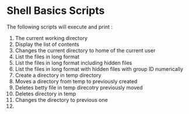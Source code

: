 # Shell Basics Scripts
The following scripts will execute and print :
1. The current working directory
2. Display the list of contents
3. Changes the current directory to home of the current user
4. List the files in long format
5. List the files in long format including hidden files
6. List the files in long format with hidden files with group ID numerically
7. Create a directory in temp directory 
8. Moves a directory from temp to previously created
9. Deletes betty file in temp direcotry previously moved
10. Deletes directory in temp
11. Changes the directory to previous one
12. 
